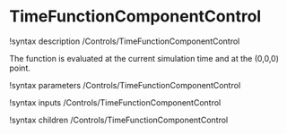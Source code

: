 # TimeFunctionComponentControl

!syntax description /Controls/TimeFunctionComponentControl

The function is evaluated at the current simulation time and at the (0,0,0) point.

!syntax parameters /Controls/TimeFunctionComponentControl

!syntax inputs /Controls/TimeFunctionComponentControl

!syntax children /Controls/TimeFunctionComponentControl
